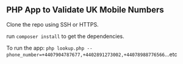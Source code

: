 ## PHP App to Validate UK Mobile Numbers

Clone the repo using SSH or HTTPS.

run `composer install` to get the dependencies.

To run the app: `php lookup.php --phone_number=+4407904787677,+4402891273002,+44078988776566`...etc

